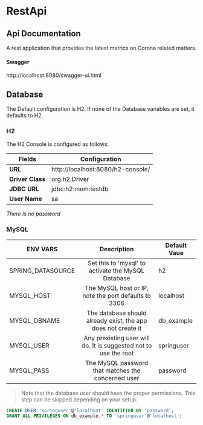 # RestApi

## Api Documentation
A rest application that provides the latest metrics on Corona related matters.



#### Swagger
http://localhost:8080/swagger-ui.html

## Database

The Default configuration is H2. If none of the Database variables are set, it defaults to H2.

### H2
The H2 Console is configured as follows:

|Fields|Configuration|
|-|-|
|**URL**|http://localhost:8080/h2-console/|
|**Driver Class**|org.h2.Driver|
|**JDBC URL**|jdbc:h2:mem:testdb|
|**User Name**|sa|

*There is no password*


### MySQL

|ENV VARS    |Description    |Default Vaue|
|------------|:-------------:|------------|
|SPRING_DATASOURCE| Set this to 'mysql' to activate the MySQL Database |h2|
|MYSQL_HOST| The MySQL host or IP, note the port defaults to 3306 |localhost|
|MYSQL_DBNAME| The database should already exist, the app does not create it |db_example|
|MYSQL_USER| Any prexisting user will do. It is suggested not to use the root |springuser|
|MYSQL_PASS| The MySQL password that matches the concerned user |password|

> Note that the database user should have the proper permissions. This step can be skipped depending on your setup.
```SQL
CREATE USER 'springuser'@'localhost' IDENTIFIED BY 'password';
GRANT ALL PRIVILEGES ON db_example.* TO 'springuser'@'localhost';
```
